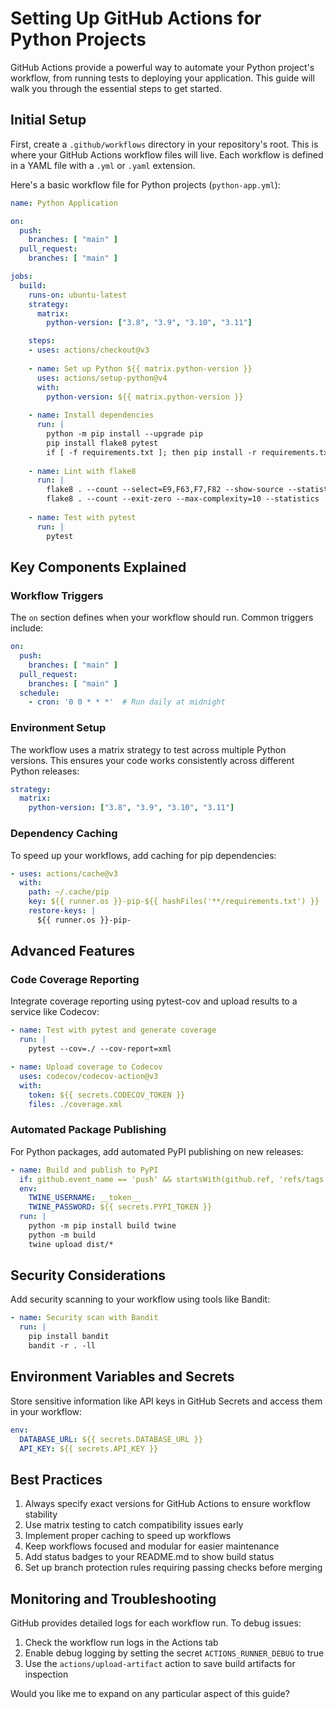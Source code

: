 # Setting Up GitHub Actions for Python Projects

GitHub Actions provide a powerful way to automate your Python project's workflow, from running tests to deploying your application. This guide will walk you through the essential steps to get started.

## Initial Setup

First, create a `.github/workflows` directory in your repository's root. This is where your GitHub Actions workflow files will live. Each workflow is defined in a YAML file with a `.yml` or `.yaml` extension.

Here's a basic workflow file for Python projects (`python-app.yml`):

```yaml
name: Python Application

on:
  push:
    branches: [ "main" ]
  pull_request:
    branches: [ "main" ]

jobs:
  build:
    runs-on: ubuntu-latest
    strategy:
      matrix:
        python-version: ["3.8", "3.9", "3.10", "3.11"]

    steps:
    - uses: actions/checkout@v3
    
    - name: Set up Python ${{ matrix.python-version }}
      uses: actions/setup-python@v4
      with:
        python-version: ${{ matrix.python-version }}
        
    - name: Install dependencies
      run: |
        python -m pip install --upgrade pip
        pip install flake8 pytest
        if [ -f requirements.txt ]; then pip install -r requirements.txt; fi
        
    - name: Lint with flake8
      run: |
        flake8 . --count --select=E9,F63,F7,F82 --show-source --statistics
        flake8 . --count --exit-zero --max-complexity=10 --statistics
        
    - name: Test with pytest
      run: |
        pytest
```

## Key Components Explained

### Workflow Triggers

The `on` section defines when your workflow should run. Common triggers include:

```yaml
on:
  push:
    branches: [ "main" ]
  pull_request:
    branches: [ "main" ]
  schedule:
    - cron: '0 0 * * *'  # Run daily at midnight
```

### Environment Setup

The workflow uses a matrix strategy to test across multiple Python versions. This ensures your code works consistently across different Python releases:

```yaml
strategy:
  matrix:
    python-version: ["3.8", "3.9", "3.10", "3.11"]
```

### Dependency Caching

To speed up your workflows, add caching for pip dependencies:

```yaml
- uses: actions/cache@v3
  with:
    path: ~/.cache/pip
    key: ${{ runner.os }}-pip-${{ hashFiles('**/requirements.txt') }}
    restore-keys: |
      ${{ runner.os }}-pip-
```

## Advanced Features

### Code Coverage Reporting

Integrate coverage reporting using pytest-cov and upload results to a service like Codecov:

```yaml
- name: Test with pytest and generate coverage
  run: |
    pytest --cov=./ --cov-report=xml

- name: Upload coverage to Codecov
  uses: codecov/codecov-action@v3
  with:
    token: ${{ secrets.CODECOV_TOKEN }}
    files: ./coverage.xml
```

### Automated Package Publishing

For Python packages, add automated PyPI publishing on new releases:

```yaml
- name: Build and publish to PyPI
  if: github.event_name == 'push' && startsWith(github.ref, 'refs/tags')
  env:
    TWINE_USERNAME: __token__
    TWINE_PASSWORD: ${{ secrets.PYPI_TOKEN }}
  run: |
    python -m pip install build twine
    python -m build
    twine upload dist/*
```

## Security Considerations

Add security scanning to your workflow using tools like Bandit:

```yaml
- name: Security scan with Bandit
  run: |
    pip install bandit
    bandit -r . -ll
```

## Environment Variables and Secrets

Store sensitive information like API keys in GitHub Secrets and access them in your workflow:

```yaml
env:
  DATABASE_URL: ${{ secrets.DATABASE_URL }}
  API_KEY: ${{ secrets.API_KEY }}
```

## Best Practices

1. Always specify exact versions for GitHub Actions to ensure workflow stability
2. Use matrix testing to catch compatibility issues early
3. Implement proper caching to speed up workflows
4. Keep workflows focused and modular for easier maintenance
5. Add status badges to your README.md to show build status
6. Set up branch protection rules requiring passing checks before merging

## Monitoring and Troubleshooting

GitHub provides detailed logs for each workflow run. To debug issues:

1. Check the workflow run logs in the Actions tab
2. Enable debug logging by setting the secret `ACTIONS_RUNNER_DEBUG` to true
3. Use the `actions/upload-artifact` action to save build artifacts for inspection

Would you like me to expand on any particular aspect of this guide?

